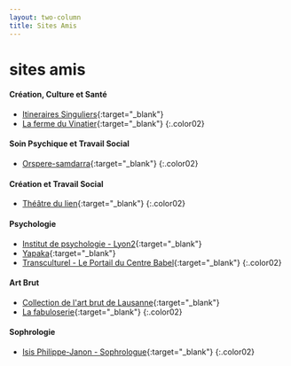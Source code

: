```yaml
---
layout: two-column
title: Sites Amis
---
```


# sites amis

#### Création, Culture et Santé
- [Itineraires Singuliers](http://itinerairessinguliers.com/fr/){:target="_blank"}
- [La ferme du Vinatier](http://www.ch-le-vinatier.fr/ferme-320.html){:target="_blank"}
{:.color02}

#### Soin Psychique et Travail Social
- [Orspere-samdarra](http://www.ch-le-vinatier.fr/orspere-samdarra.html){:target="_blank"}
{:.color02}

#### Création et Travail Social
- [Théâtre du lien](https://www.lelientheatre.com/){:target="_blank"}
{:.color02}

#### Psychologie
- [Institut de psychologie - Lyon2](https://psycho.univ-lyon2.fr/le-site-de-l-institut-de-psychologie-530186.kjsp){:target="_blank"}
- [Yapaka](http://www.yapaka.be){:target="_blank"}
- [Transculturel - Le Portail du Centre Babel](http://www.transculturel.eu/){:target="_blank"}
{:.color02}

#### Art Brut
- [Collection de l'art brut de Lausanne](https://www.artbrut.ch){:target="_blank"}
- [La fabuloserie](http://www.fabuloserie.com){:target="_blank"}
{:.color02}

#### Sophrologie
- [Isis Philippe-Janon - Sophrologue](http://isispjsophro.com/){:target="_blank"}
{:.color02}



  
<!-- <li>Sophrologie</li>


<a href="http://itinerairessinguliers.com/fr/" target="_blank">Itineraires Singuliers</a>

<a href="http://www.ch-le-vinatier.fr/orspere-samdarra.html" target="_blank">Orspere-samdarra</a>

<a href="http://www.yapaka.be" target="_blank">Yapaka</a>

<a href="https://www.artbrut.ch" target="_blank">Art Brut</a>

<a href="http://www.fabuloserie.com" target="_blank">La Fabuloserie</a>

<a href="https://psycho.univ-lyon2.fr/le-site-de-l-institut-de-psychologie-530186.kjsp" target="_blank">Institut de psychologie - Lyon2</a>

<a href="https://www.lelientheatre.com/" target="_blank">Théâtre du lien</a>
 -->
